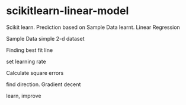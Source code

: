 # scikitlearn-linear-model
Scikit learn. Prediction based on Sample Data learnt. Linear Regression

Sample Data simple 2-d dataset

Finding best fit line

  set learning rate
  
  Calculate square errors
  
  find direction. Gradient decent
  
  learn, improve
  
  
